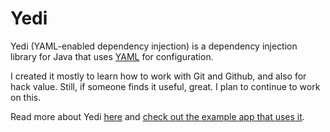 # Yedi

Yedi (YAML-enabled dependency injection) is a dependency injection library for Java that uses
[YAML](http://www.yaml.org) for configuration.

I created it mostly to learn how to work with Git and Github, and also for hack value.
Still, if someone finds it useful, great. I plan to continue to work on this.

Read more about Yedi [here](http://mnaglic.github.com/Yedi/) and [check out the example app that uses it](http://github.com/mnaglic/Yedi/tree/master/yedi.examples.greeter).
